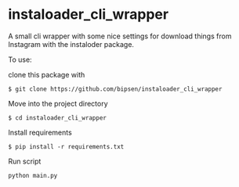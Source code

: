 # instaloader_cli_wrapper
A small cli wrapper with some nice settings for download things from Instagram with the instaloder package.

To use:

clone this package with 

`$ git clone https://github.com/bipsen/instaloader_cli_wrapper`

Move into the project directory 

`$ cd instaloader_cli_wrapper`

Install requirements

`$ pip install -r requirements.txt`

Run script

`python main.py`
